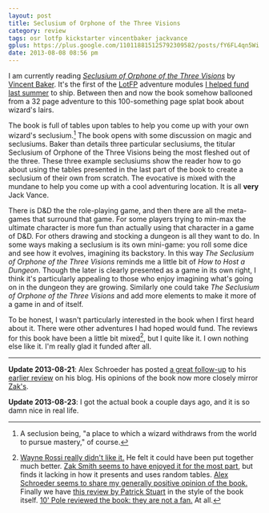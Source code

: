 ```yaml
---
layout: post
title: Seclusium of Orphone of the Three Visions
category: review
tags: osr lotfp kickstarter vincentbaker jackvance
gplus: https://plus.google.com/110118815125792309582/posts/fY6FL4qn5Wi
date: 2013-08-08 08:56 pm
---
```


I am currently reading [_Seclusium of Orphone of the Three Visions_][1] by [Vincent Baker][2]. It's the first of the [LotFP][3] adventure modules [I helped fund last summer][4] to ship. Between then and now the book somehow ballooned from a 32 page adventure to this 100-something page splat book about wizard's lairs.

The book is full of tables upon tables to help you come up with your own wizard's seclusium.[^1] The book opens with some discussion on magic and seclusiums. Baker than details three particular seclusiums, the titular Seclusium of Orphone of the Three Visions being the most fleshed out of the three. These three example seclusiums show the reader how to go about using the tables presented in the last part of the book to create a seclusium of their own from scratch. The evocative is mixed with the mundane to help you come up with a cool adventuring location. It is all **very** Jack Vance.

There is D&D the the role-playing game, and then there are all the meta-games that surround that game. For some players trying to min-max the ultimate character is more fun than actually using that character in a game of D&D. For others drawing and stocking a dungeon is all they want to do. In some ways making a seclusium is its own mini-game: you roll some dice and see how it evolves, imagining its backstory. In this way _The Seclusium of Orphone of the Three Visions_ reminds me a little bit of _How to Host a Dungeon_. Though the later is clearly presented as a game in its own right, I think it's particularly appealing to those who enjoy imagining what's going on in the dungeon they are growing. Similarly one could take _The Seclusium of Orphone of the Three Visions_ and add more elements to make it more of a game in and of itself.

To be honest, I wasn't particularly interested in the book when I first heard about it. There were other adventures I had hoped would fund. The reviews for this book have been a little bit mixed[^2], but I quite like it. I own nothing else like it. I'm really glad it funded after all.

---

**Update 2013-08-21**: Alex Schroeder has posted [a great follow-up][9] to his [earlier review][7] on his blog. His opinions of the book now more closely mirror [Zak's][6].

**Update 2013-08-23**: I got the actual book a couple days ago, and it is so damn nice in real life.


[^1]: A seclusion being, "a place to which a wizard withdraws from the world to pursue mastery," of course.

[^2]: [Wayne Rossi really didn't like it.][5] He felt it could have been put together much better. [Zak Smith seems to have enjoyed it for the most part][6], but finds it lacking in how it presents and uses random tables. [Alex Schroeder seems to share my generally positive opinion of the book.][7] Finally we have [this review by Patrick Stuart][8] in the style of the book itself. [10' Pole reviewed the book: they are not a fan.][10] At all.


[1]: http://www.lotfp.com/store/index.php?route=product/product&product_id=171
[2]: http://www.lumpley.com/
[3]: http://lotfp.com/
[4]: /blog/lotfp-july-campaign/
[5]: http://alexschroeder.ch/wiki/Comments_on_2013-08-06_The_Seclusium_of_Orphone_of_the_Three_Visions
[6]: http://dndwithpornstars.blogspot.ch/2013/07/quick-seclusium-of-orphone-review.html
[7]: http://alexschroeder.ch/wiki/2013-08-06_The_Seclusium_of_Orphone_of_the_Three_Visions
[8]: http://falsemachine.blogspot.ca/2013/08/or-another-of-your-own-creation.html
[9]: http://alexschroeder.ch/wiki/2013-08-21_Moldvay_Dungeon_Stocking_vs._Seclusium
[10]: http://tenfootpole.org/ironspike/?p=2311